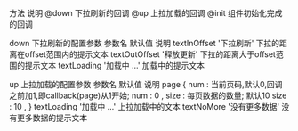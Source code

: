 方法				说明
@down		下拉刷新的回调
@up			上拉加载的回调
@init		组件初始化完成的回调

down 下拉刷新的配置参数
参数名			默认值				说明
textInOffset	'下拉刷新'		下拉的距离在offset范围内的提示文本
textOutOffset	'释放更新'		下拉的距离大于offset范围的提示文本
textLoading		'加载中 ...'		加载中的提示文本

up 上拉加载的配置参数
参数名			默认值					说明
page			{					num : 当前页码,默认0,回调之前加1,即callback(page)从1开始;
				  num : 0 ,			size : 每页数据的数量; 默认10
				  size : 10 ,
				}
textLoading		'加载中 ...'			上拉加载中的文本
textNoMore		'没有更多数据'		没有更多数据的提示文本